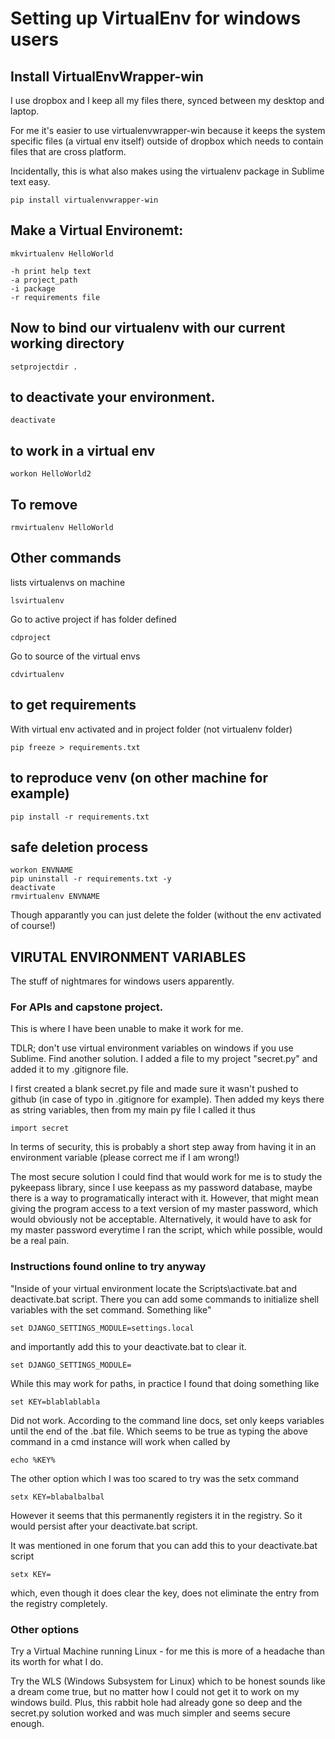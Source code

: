 # Setting up VirtualEnv for windows users

## Install VirtualEnvWrapper-win

I use dropbox and I keep all my files there, synced between my desktop and laptop.

For me it's easier to use virtualenvwrapper-win because it keeps the system specific files (a virtual env itself) outside of dropbox which needs to contain files that are cross platform.

Incidentally, this is what also makes using the virtualenv package in Sublime text easy.

	pip install virtualenvwrapper-win

## Make a Virtual Environemt:

	mkvirtualenv HelloWorld

	-h print help text
	-a project_path
	-i package
	-r requirements file

## Now to bind our virtualenv with our current working directory 

	setprojectdir .

## to deactivate your environment.

	deactivate

## to work in a virtual env

	workon HelloWorld2

## To remove

	rmvirtualenv HelloWorld

## Other commands

lists virtualenvs on machine

	lsvirtualenv

Go to active project if has folder defined

	cdproject

Go to source of the virtual envs

	cdvirtualenv 


## to get requirements

With virtual env activated and in project folder (not virtualenv folder)

	pip freeze > requirements.txt

## to reproduce venv (on other machine for example)

	pip install -r requirements.txt

## safe deletion process

	workon ENVNAME
	pip uninstall -r requirements.txt -y
	deactivate
	rmvirtualenv ENVNAME

Though apparantly you can just delete the folder (without the env activated of course!)


## VIRUTAL ENVIRONMENT VARIABLES

The stuff of nightmares for windows users apparently.

### For APIs and capstone project.

This is where I have been unable to make it work for me.

TDLR; don't use virtual environment variables on windows if you use Sublime. Find another solution. I added a file to my project "secret.py" and added it to my .gitignore file. 

I first created a blank secret.py file and made sure it wasn't pushed to github (in case of typo in .gitignore for example). Then added my keys there as string variables, then from my main py file I called it thus

	import secret

In terms of security, this is probably a short step away from having it in an environment variable (please correct me if I am wrong!)

The most secure solution I could find that would work for me is to study the pykeepass library, since I use keepass as my password database, maybe there is a way to programatically interact with it. However, that might mean giving the program access to a text version of my master password, which would obviously not be acceptable. Alternatively, it would have to ask for my master password everytime I ran the script, which while possible, would be a real pain.

### Instructions found online to try anyway

"Inside of your virtual environment locate the Scripts\activate.bat  and deactivate.bat  script. There you can add some commands to initialize shell variables with the set command. Something like"

	set DJANGO_SETTINGS_MODULE=settings.local

and importantly add this to your deactivate.bat to clear it.

	set DJANGO_SETTINGS_MODULE=

While this may work for paths, in practice I found that doing something like

	set KEY=blablablabla

Did not work. According to the command line docs, set only keeps variables until the end of the .bat file. Which seems to be true as typing the above command in a cmd instance will work when called by 

	echo %KEY%

The other option which I was too scared to try was the setx command

	setx KEY=blabalbalbal

However it seems that this permanently registers it in the registry. So it would persist after your deactivate.bat script.

It was mentioned in one forum that you can add this to your deactivate.bat script

	setx KEY=

which, even though it does clear the key, does not eliminate the entry from the registry completely.

### Other options

Try a Virtual Machine running Linux - for me this is more of a headache than its worth for what I do.

Try the WLS (Windows Subsystem for Linux) which to be honest sounds like a dream come true, but no matter how I could not get it to work on my windows build. Plus, this rabbit hole had already gone so deep and the secret.py solution worked and was much simpler and seems secure enough.
